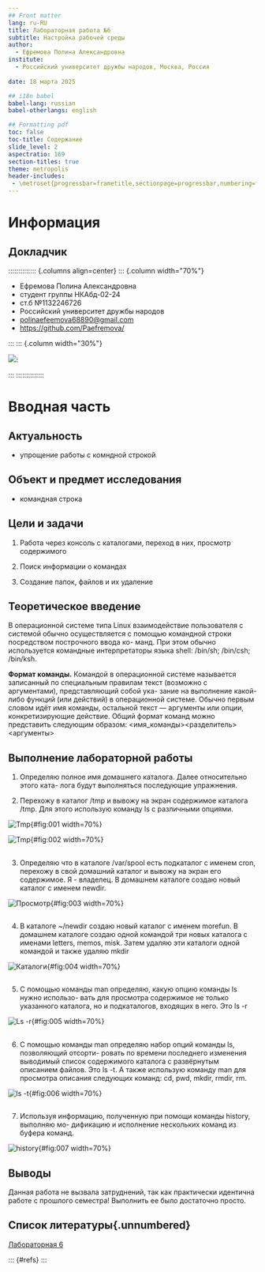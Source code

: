 ```yaml
---
## Front matter
lang: ru-RU
title: Лабораторная работа №6
subtitle: Настройка рабочей среды
author:
  - Ефремова Полина Александровна
institute:
  - Российский университет дружбы народов, Москва, Россия
 
date: 18 марта 2025

## i18n babel
babel-lang: russian
babel-otherlangs: english

## Formatting pdf
toc: false
toc-title: Содержание
slide_level: 2
aspectratio: 169
section-titles: true
theme: metropolis
header-includes:
 - \metroset{progressbar=frametitle,sectionpage=progressbar,numbering=fraction}
---
```


# Информация

## Докладчик

:::::::::::::: {.columns align=center}
::: {.column width="70%"}

  * Ефремова Полина Александровна 
  * студент группы НКАбд-02-24
  * ст.б №1132246726
  * Российский университет дружбы народов
  * polinaefeemova68890@gmail.com
  * <https://github.com/Paefremova/>

:::
::: {.column width="30%"}

![](./image/efremova.jpg):

:::
::::::::::::::

# Вводная часть

## Актуальность

- упрощение работы с комндной строкой 

## Объект и предмет исследования

- командная строка

## Цели и задачи

1. Работа через консоль с каталогами, переход в них, просмотр содержимого

2. Поиск информации о командах

3. Создание папок, файлов и их удаление


## Теоретическое введение

В операционной системе типа Linux взаимодействие пользователя с системой обычно
осуществляется с помощью командной строки посредством построчного ввода ко-
манд. При этом обычно используется командные интерпретаторы языка shell: /bin/sh;
/bin/csh; /bin/ksh.

**Формат команды.** Командой в операционной системе называется записанный по
специальным правилам текст (возможно с аргументами), представляющий собой ука-
зание на выполнение какой-либо функций (или действий) в операционной системе.
Обычно первым словом идёт имя команды, остальной текст — аргументы или опции,
конкретизирующие действие.
Общий формат команд можно представить следующим образом:
<имя_команды><разделитель><аргументы>

## Выполнение лабораторной работы

1. Определяю полное имя  домашнего каталога. Далее относительно этого ката-
лога будут выполняться последующие упражнения.

2. Перехожу в каталог /tmp и вывожу на экран содержимое каталога /tmp. Для этого использую команду ls
с различными опциями. 

![Tmp](image/1.png){#fig:001 width=70%}

![Tmp](image/2.png){#fig:002 width=70%}

##

3. Определяю что в каталоге /var/spool есть подкаталог с именем cron, перехожу в свой домашний каталог и вывожу на экран его содержимое. Я - владелец.
В домашнем каталоге создаю новый каталог с именем newdir.

![Просмотр](image/3.png){#fig:003 width=70%}

##

4. В каталоге ~/newdir создаю новый каталог с именем morefun. В домашнем каталоге создаю одной командой три новых каталога с именами
letters, memos, misk. Затем удаляю эти каталоги одной командой и также удаляю mkdir 

![Каталоги](image/4.png){#fig:004 width=70%}

##

5. С помощью команды man определяю, какую опцию команды ls нужно использо-
вать для просмотра содержимое не только указанного каталога, но и подкаталогов,
входящих в него. Это ls -r 

![Ls -r](image/5.png){#fig:005 width=70%}

##

6. С помощью команды man определяю набор опций команды ls, позволяющий отсорти-
ровать по времени последнего изменения выводимый список содержимого каталога
с развёрнутым описанием файлов. Это ls -t. А также использую команду man для просмотра описания следующих команд: cd, pwd, mkdir,
rmdir, rm. 

![ls -t](image/6.png){#fig:006 width=70%}

##

7. Используя информацию, полученную при помощи команды history, выполняю мо-
дификацию и исполнение нескольких команд из буфера команд. 

![history](image/7.png){#fig:007 width=70%}

## Выводы

Данная работа не вызвала затруднений, так как практически идентична работе с прошлого семестра! Выполнить ее было достаточно просто. 

## Список литературы{.unnumbered}

[Лабораторная 6](https://esystem.rudn.ru/mod/page/view.php?id=1224377)

::: {#refs}
:::
